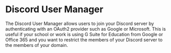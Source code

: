 # Discord User Manager

The Discord User Manager allows users to join your Discord server by authenticating with an OAuth2 provider such as Google or Microsoft. This is useful if your school or work is using G Suite for Education from Google or Office 365 and you want to restrict the members of your Discord server to the members of your domain.
